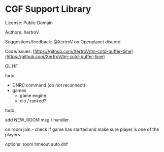 # CGF Support Library

License: Public Domain

Authors: XertroV

Suggestions/feedback: @XertroV on Openplanet discord

Code/issues: [https://github.com/XertroV/tm-cotd-buffer-time](https://github.com/XertroV/tm-cotd-buffer-time)

GL HF


todo:

- DNRC command (do not reconnect)
- games
  - game engine
  - elo / ranked?


todo:

add NEW_ROOM msg / handler

on room join - check if game has started and make sure player is one of the players

options:
room timeout
auto dnf
